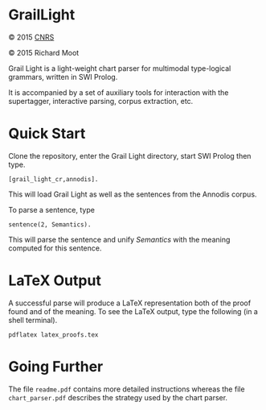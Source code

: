 # GrailLight

:copyright: 2015 [CNRS](http://www.cnrs.fr)

:copyright: 2015 Richard Moot

Grail Light is a light-weight chart parser for multimodal type-logical
grammars, written in SWI Prolog.

It is accompanied by a set of auxiliary tools for interaction with the
supertagger, interactive parsing, corpus extraction, etc.

# Quick Start

Clone the repository, enter the Grail Light directory, start SWI
Prolog then type.

`[grail_light_cr,annodis].`

This will load Grail Light as well as the sentences from the Annodis
corpus.

To parse a sentence, type

`sentence(2, Semantics).`

This will parse the sentence and unify _Semantics_ with the meaning
computed for this sentence.

# LaTeX Output

A successful parse will produce a LaTeX representation both of the
proof found and of the meaning. To see the LaTeX output, type the
following (in a shell terminal).

`pdflatex latex_proofs.tex`

# Going Further

The file `readme.pdf` contains more detailed instructions whereas the
file `chart_parser.pdf` describes the strategy used by the chart parser.
